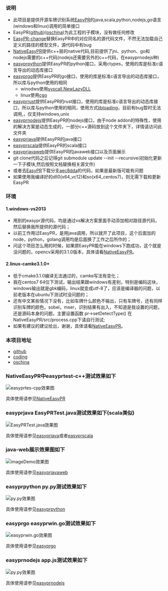 ### 说明
+ 此项目是提供开源车牌识别系统[EasyPR][5]的java,scala,python,nodejs,go语言(windows和linux)调用的简单接口
+ EasyPR([github][5])([oschina][1])为此工程的子模块，没有做任何修改
+ [EasyPR-change](EasyPR-change)替换EasyPR中的对应同名的源代码文件，不然无法加载自己定义的路径的模型文件，源代码中有bug
+ [NativeEasyPR](NativeEasyPR)提供c++层的native代码,目前提供了jni、python、go和nodejs需要的c++代码(nodejs还需要另外的c++代码，在easyprnodejs种)
+ [easyprpython](easyprpython)提供EasyPR的python接口，采用ctypes，使用的库是标准c语言导出的动态库接口
+ [easyprgo](easyprgo)提供EasyPR的go接口，使用的库是标准c语言导出的动态库接口，所以库与python使用的相同
    - winodws使用[syscall.NewLazyDLL][6]
    - linux使用[cgo][7]
+ [easyprrust](easyprrust)提供EasyPR的rust接口，使用的库是标准c语言导出的动态库接口，所以库与python使用的相同，使用方式[libloading][9]，目前有bug暂时无法调用,，仅支持windows,unix
+ [easyprnodejs](easyprnodejs)提供EasyPR的nodejs接口，由于node addon的特殊性，使用的解决方案是动态生成的，一部分c++源码放到这个文件夹下，详情请访问此文件夹
+ [easyprjava](easyprjava)提供EasyPR的java接口
+ [easyprscala](easyprscala)提供EasyPR的scala接口
+ [easyprjavaweb](easyprjavaweb)提供EasyPR的javaweb接口以及页面展示
+ git clone代码之后记得git submodule update --init --recursive(初始化更新一下子模块,然后按照文档替换相关源文件)
+ 或者去[EasyPR][5]下载分支[aec8dda][8]的代码，如果是最新版可能有问题
+ 如果使用我编译好的dll0(x64_vc12)和so(x64_centos7)，则无需下载和更新EasyPR

### 环境
#### 1.windows-vs2013
+ 用到的easypr源代码，均是通过vs解决方案里面手动添加相对路径源代码，然后替换我所提供的源代码；
+ 以前工作用过EasyPR，是用java调用，所以就开了此项目，这个后面加的node，python，golang调用均是后面换了工作之后所作的；
+ 问这个项目怎么用的时候，如果原EasyPR能在windows下跑成功，这个就是没问题的，opencv采用的3.1.0版本，具体请看[NativeEasyPR](NativeEasyPR)。

#### 2.linux-camke3.1.0+
+ 低于cmake3.1.0编译无法通过的，camke写法有变化；
+ 我在centos7 64位下测试，输出结果跟windows有差别，特别是编码这块，windows输出就是gbk编码，linux就变成utf-8了，应该是编译器的问题，以前老版本在ubuntu下测试时没问题的；
+ 还有中文某些情况下没有，比如车牌什么颜色不输出，只有车牌号，还有同样识别车牌的颜色，sobel，mser，识别结果有出入，不知道是我设置的问题，还是源码本身的问题，主要设置函数 pr->setDetectType() 在NativeEasyPR/src/process.cpp下请自行测试;
+ 如果有建议的建议给出，谢谢，具体请看[NativeEasyPR](NativeEasyPR)。


### 本项目地址
+ [github][2]
+ [coding][4]
+ [oschina][3]

### NativeEasyPR中easyprtest-c++测试效果如下
![easyprtes-cpp效果图](NativeEasyPR/easyprtest/shows.png)

具体使用请参见[NativeEasyPR](NativeEasyPR)

### easyprjava EasyPRTest.java测试效果如下(scala类似)
![EasyPRTest.java效果图](easyprjava/shows.png)

具体使用请参见[easyprjava](easyprjava)或者[easyprscala](easyprscala)

### java-web展示效果图如下
![imageDemo效果图](easyprjavaweb/shows.jpg)

具体使用请参见[easyprjavaweb](easyprjavaweb)

### easyprpython py.py测试效果如下
![py.py效果图](easyprpython/shows.png)

具体使用请参见[easyprpython](easyprpython)

### easyprgo easyprwin.go测试效果如下
![easyprwin.go效果图](easyprgo/src/easyprgo/shows.png)

具体使用请参见[easyprgo](easyprgo/src/easyprgo)

### easyprnodejs app.js测试效果如下
![py.py效果图](easyprnodejs/shows.png)

具体使用请参见[easyprnodejs](easyprnodejs)

[1]: https://git.oschina.net/easypr/EasyPR.git
[2]: https://github.com/smirkcat/EasyPR-native.git
[3]: https://git.oschina.net/smirkcat/EasyPR-native.git
[4]: https://git.coding.net/smirkcat/EasyPR-native.git
[5]: https://github.com/liuruoze/EasyPR.git
[6]: https://github.com/golang/go/wiki/WindowsDLLs 
[7]: https://github.com/golang/go/wiki/cgo
[8]: https://github.com/liuruoze/EasyPR/tree/aec8ddab4308f7e24487e97bcb32a6f5f6f17c4e
[9]: https://github.com/nagisa/rust_libloading